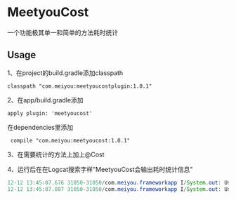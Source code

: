 # MeetyouCost

一个功能极其单一和简单的方法耗时统计

## Usage

1、在project的build.gradle添加classpath

	classpath "com.meiyou:meetyoucostplugin:1.0.1"

2、在app/build.gradle添加

	apply plugin: 'meetyoucost'

在dependencies里添加

	 compile "com.meiyou:meetyoucost:1.0.1"
	 
	 
3、在需要统计的方法上加上@Cost

4、运行后在在Logcat搜索字样"MeetyouCost会输出耗时统计信息"

```java
12-12 13:45:07.676 31050-31050/com.meiyou.frameworkapp I/System.out: Usopp MeetyouCost Method:==> init()V ==>Cost:48 ms
12-12 13:45:07.887 31050-31050/com.meiyou.frameworkapp I/System.out: Usopp MeetyouCost Method:==> onCreate(Landroid/os/Bundle;)V ==>Cost:138 ms
```	 
